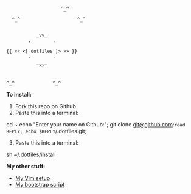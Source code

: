                         ^_^

      ^_^                     ^_^


               _vv_
            .        .

    {{ «« <[ dotfiles ]> »» }}
            .        .
               ____
                ^^


    ^_^              ^_^



**To install:**

1. Fork this repo on Github
2. Paste this into a terminal:

  cd ~
  echo "Enter your name on Github:"; git clone git@github.com:`read REPLY; echo $REPLY`/.dotfiles.git;

3. Paste this into a terminal:

  sh ~/.dotfiles/install


**My other stuff:**

* [My Vim setup](https://github.com/jbe/.vim)
* [My bootstrap script](https://gist.github.com/1132564)

